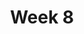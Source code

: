---
    title: Week 8
    weekNumber: 8
    days:
      - date: 2021-11-15
        events:
          "**22**{: .label .label-gray } Normal Curve, Central Limit Theorem":
      - date: 2021-11-17
        events:
          "**23**{: .label .label-gray } Central Limit Theorem, Normal Confidence Intervals":
      - date: 2021-11-19
        events:
          "**24**{: .label .label-gray } Experiment Design":
---